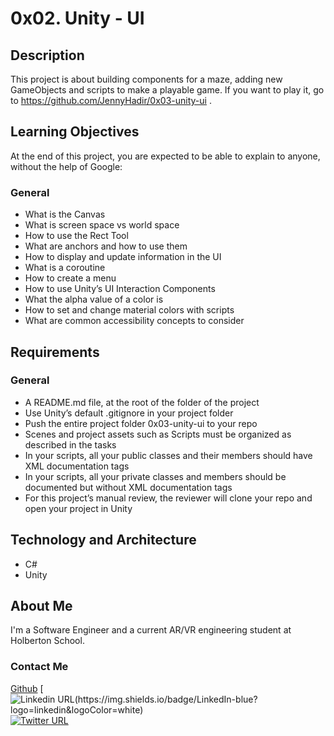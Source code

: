 # 0x02. Unity - UI
## Description
This project is about building components for a maze, adding new GameObjects and scripts to make a playable game. If you want to play it, go to https://github.com/JennyHadir/0x03-unity-ui .

## Learning Objectives
At the end of this project, you are expected to be able to explain to anyone, without the help of Google:

### General
* What is the Canvas
* What is screen space vs world space
* How to use the Rect Tool
* What are anchors and how to use them
* How to display and update information in the UI
* What is a coroutine
* How to create a menu
* How to use Unity’s UI Interaction Components
* What the alpha value of a color is
* How to set and change material colors with scripts
* What are common accessibility concepts to consider
## Requirements
### General
* A README.md file, at the root of the folder of the project
* Use Unity’s default .gitignore in your project folder
* Push the entire project folder 0x03-unity-ui to your repo
* Scenes and project assets such as Scripts must be organized as described in the tasks
* In your scripts, all your public classes and their members should have XML documentation tags
* In your scripts, all your private classes and members should be documented but without XML documentation tags
* For this project’s manual review, the reviewer will clone your repo and open your project in Unity

## Technology and Architecture
* C#
* Unity
## About Me
I'm a Software Engineer and a current AR/VR engineering student at Holberton School.
### Contact Me
[Github](https://github.com/JennyHadir/)
[![Linkedin URL(https://img.shields.io/badge/LinkedIn-blue?logo=linkedin&logoColor=white)](https://www.linkedin.com/in/hadir-jenni-9813791b6/)
[![Twitter URL](https://img.shields.io/twitter/url/https/twitter.com/bukotsunikki.svg?style=social&label=Follow%20%40HadirJenni)](https://twitter.com/HadirJenni)
